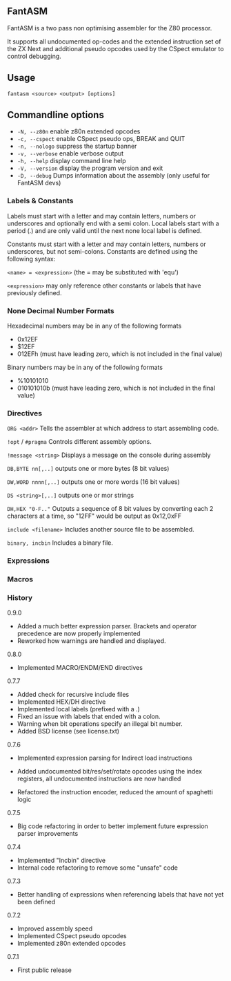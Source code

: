 ## FantASM

FantASM is a two pass non optimising assembler for the Z80 processor.

It supports all undocumented op-codes and the extended instruction set of the ZX Next and additional pseudo opcodes used by the CSpect emulator to control debugging.

## Usage

`fantasm <source> <output> [options]`

## Commandline options

* `-N, --z80n` enable z80n extended opcodes
* `-c, --cspect` enable CSpect pseudo ops, BREAK and QUIT
* `-n, --nologo` suppress the startup banner
* `-v, --verbose` enable verbose output
* `-h, --help` display command line help
* `-V, --version` display the program version and exit
* `-D, --debug` Dumps information about the assembly (only useful for FantASM devs)

### Labels & Constants

Labels must start with a letter and may contain letters, numbers or underscores and optionally end with a semi colon.
Local labels start with a period (.) and are only valid until the next none local label is defined.

Constants must start with a letter and may contain letters, numbers or underscores, but not semi-colons. Constants are defined using the following syntax:

`<name> = <expression>` (the = may be substituted with 'equ')

`<expression>` may only reference other constants or labels that have previously defined.  

### None Decimal Number Formats

Hexadecimal numbers may be in any of the following formats
* 0x12EF
* $12EF
* 012EFh (must have leading zero, which is not included in the final value)

Binary numbers may be in any of the following formats
* %10101010
* 010101010b (must have leading zero, which is not included in the final value)  

### Directives

`ORG <addr>`
    Tells the assembler at which address to start assembling code.

`!opt` / `#pragma`
    Controls different assembly options.

`!message <string>`
    Displays a message on the console during assembly

`DB,BYTE nn[,..]`
    outputs one or more bytes (8 bit values)

`DW,WORD nnnn[,..]`
    outputs one or more words (16 bit values)
    
`DS <string>[,..]`
    outputs one or mor strings

`DH,HEX "0-F.."`
    Outputs a sequence of 8 bit values by converting each 2 characters at a time, so "12FF" would be output as 0x12,0xFF

`include <filename>`
    Includes another source file to be assembled.

`binary, incbin`
    Includes a binary file.

### Expressions

### Macros

### History
0.9.0
* Added a much better expression parser. Brackets and operator precedence are now properly implemented
* Reworked how warnings are handled and displayed.

0.8.0
* Implemented MACRO/ENDM/END directives

0.7.7
* Added check for recursive include files
* Implemented HEX/DH directive
* Implemented local labels (prefixed with a .)
* Fixed an issue with labels that ended with a colon.
* Warning when bit operations specify an illegal bit number.
* Added BSD license (see license.txt)

0.7.6
* Implemented expression parsing for Indirect load instructions
* Added undocumented bit/res/set/rotate opcodes using the index registers, all undocumented instructions are now handled

* Refactored the instruction encoder, reduced the amount of spaghetti logic

0.7.5
* Big code refactoring in order to better implement future expression parser improvements

0.7.4
* Implemented "Incbin" directive
* Internal code refactoring to remove some "unsafe" code

0.7.3 
* Better handling of expressions when referencing labels that have not yet been defined

0.7.2
* Improved assembly speed
* Implemented CSpect pseudo opcodes
* Implemented z80n extended opcodes

0.7.1
* First public release